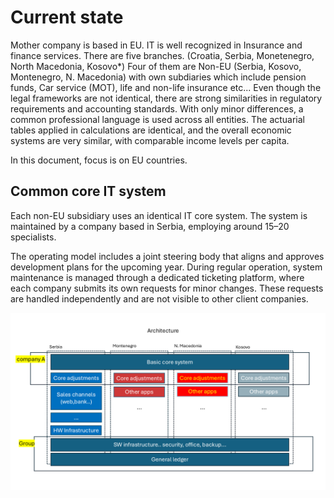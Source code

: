 # Current state

Mother company is based in EU. IT is well recognized in Insurance and finance services. There are five branches. (Croatia, Serbia, Monetenegro, North Macedonia, Kosovo*)
Four of them are Non-EU (Serbia, Kosovo, Montenegro, N. Macedonia) with own subdiaries which include pension funds, Car service (MOT), life and non-life insurance etc...
Even though the legal frameworks are not identical, there are strong similarities in regulatory requirements and accounting standards. With only minor differences, a common professional language is used across all entities. The actuarial tables applied in calculations are identical, and the overall economic systems are very similar, with comparable income levels per capita.

In this document, focus is on  EU countries.

## Common core IT system

Each non-EU subsidiary uses an identical IT core system. The system is maintained by a company based in Serbia, employing around 15–20 specialists.

The operating model includes a joint steering body that aligns and approves development plans for the upcoming year. During regular operation, system maintenance is managed through a dedicated ticketing platform, where each company submits its own requests for minor changes. These requests are handled independently and are not visible to other client companies.



![Logical architecture in insurance companu](/media/LogicalArchitecture.png)

